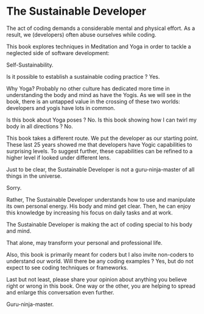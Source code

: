 # The Sustainable Developer

The act of coding demands a considerable mental and physical effort. As a result, we (developers) often abuse ourselves while coding. 

This book explores techniques in Meditation and Yoga in order to tackle a neglected side of software development: 

Self-Sustainability. 

Is it possible to establish a sustainable coding practice ? Yes. 

Why Yoga? Probably no other culture has dedicated more time in understanding the body and mind as have the Yogis. As we will see in the book, there is an untapped value in the crossing of these two worlds: developers and yogis have lots in common. 

Is this book about Yoga poses ? No. Is this book showing how I can twirl my body in all directions ? No. 

This book takes a different route. We put the developer as our starting point. These last 25 years showed me that developers have Yogic capabilities to surprising levels. To suggest further, these capabilities can be refined to a higher level if looked under different lens.

Just to be clear, the Sustainable Developer is not a guru-ninja-master of all things in the universe. 

Sorry. 
 
Rather, The Sustainable Developer understands how to use and manipulate its own personal energy. His body and mind get clear. Then, he can enjoy this knowledge by increasing his focus on daily tasks and at work. 

The Sustainable Developer is making the act of coding special to his body and mind. 

That alone, may transform your personal and professional life.    

Also, this book is primarily meant for coders but I also invite non-coders to understand our world. Will there be any coding examples ? Yes, but do not expect to see coding techniques or frameworks.  

Last but not least, please share your opinion about anything you believe right or wrong in this book. One way or the other, you are helping to spread and enlarge this conversation even further. 

Guru-ninja-master.